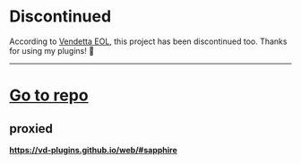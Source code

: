 # Discontinued 
According to [Vendetta EOL](https://maisy.moe/), this project has been discontinued too. Thanks for using my plugins! 🙂

---

# [Go to repo](https://github.com/aeongdesu/vdplugins)

## proxied
**https://vd-plugins.github.io/web/#sapphire**
